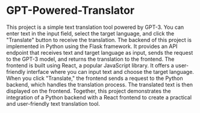 # GPT-Powered-Translator

This project is a simple text translation tool powered by GPT-3. You can enter text in the input field, select the target language, and click the "Translate" button to receive the translation. The backend of this project is implemented in Python using the Flask framework. It provides an API endpoint that receives text and target language as input, sends the request to the GPT-3 model, and returns the translation to the frontend. The frontend is built using React, a popular JavaScript library. It offers a user-friendly interface where you can input text and choose the target language. When you click "Translate," the frontend sends a request to the Python backend, which handles the translation process. The translated text is then displayed on the frontend. Together, this project demonstrates the integration of a Python backend with a React frontend to create a practical and user-friendly text translation tool.
